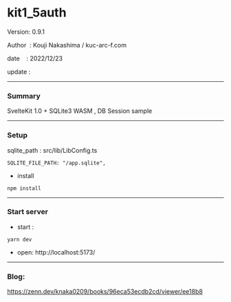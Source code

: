 ﻿# kit1_5auth

 Version: 0.9.1

 Author  : Kouji Nakashima / kuc-arc-f.com

 date    : 2022/12/23 

 update  :
 
***
### Summary

SvelteKit 1.0 + SQLite3 WASM , DB Session sample

***
### Setup


sqlite_path : src/lib/LibConfig.ts
```
SQLITE_FILE_PATH: "/app.sqlite",
```

* install
```
npm install
```

***
### Start server
* start :

```
yarn dev
```

* open: http://localhost:5173/

***
### Blog:

https://zenn.dev/knaka0209/books/96eca53ecdb2cd/viewer/ee18b8

